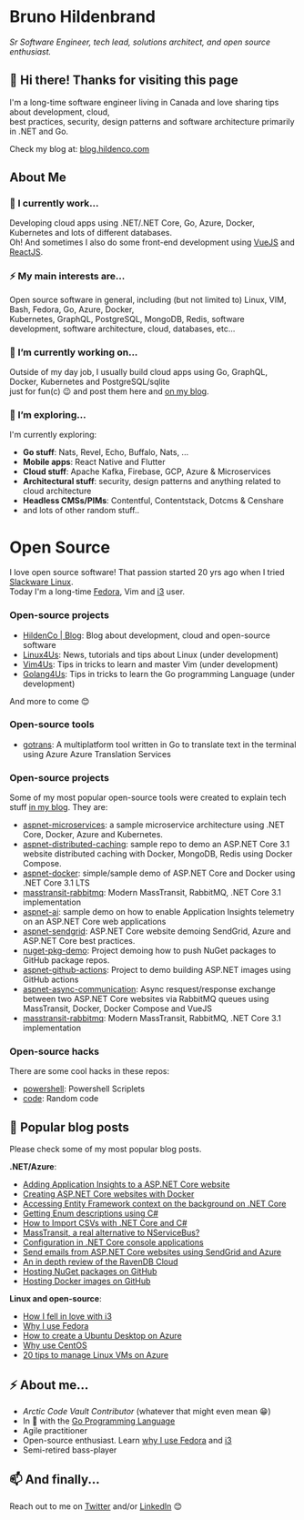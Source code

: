 # Bruno Hildenbrand
_Sr Software Engineer, tech lead, solutions architect, and open source enthusiast._

## 👋 Hi there! Thanks for visiting this page 
I'm a long-time software engineer living in Canada and love sharing tips about development, cloud,   
best practices, security, design patterns and software architecture primarily in .NET and Go.

Check my blog at: [blog.hildenco.com](https://blog.hildenco.com)

## About Me
### 🔭 I currently work...
Developing cloud apps using .NET/.NET Core, Go, Azure, Docker, Kubernetes and lots of different databases.   
Oh! And sometimes I also do some front-end development using [VueJS](https://vuejs.org) and [ReactJS](https://reactjs.org).

### ⚡ My main interests are...
Open source software in general, including (but not limited to) Linux, VIM, Bash, Fedora, Go, Azure, Docker,    
Kubernetes, GraphQL, PostgreSQL, MongoDB, Redis, software development, software architecture, cloud, databases, etc...

### 🔭 I’m currently working on...
Outside of my day job, I usually build cloud apps using Go, GraphQL, Docker, Kubernetes and PostgreSQL/sqlite    
just for fun(c) 😉 and post them here and [on my blog](https://blog.hildenco.com).

### 🌱 I’m exploring...
I'm currently exploring:
* **Go stuff**: Nats, Revel, Echo, Buffalo, Nats, ...
* **Mobile apps**: React Native and Flutter
* **Cloud stuff**: Apache Kafka, Firebase, GCP, Azure & Microservices
* **Architectural stuff**: security, design patterns and anything related to cloud architecture
* **Headless CMSs/PIMs**: Contentful, Contentstack, Dotcms & Censhare
* and lots of other random stuff..

# Open Source
I love open source software! That passion started 20 yrs ago when I tried [Slackware Linux](http://www.slackware.com/).   
Today I'm a long-time [Fedora](https://blog.hildenco.com/2018/11/thank-you-fedora.html),
Vim and [i3](https://blog.hildenco.com/2019/08/how-i-fell-in-love-with-i3.html) user.

### Open-source projects
* [HildenCo | Blog](https://blog.hildenco.com): Blog about development, cloud and open-source software
* [Linux4Us](https://www.linux4us.com): News, tutorials and tips about Linux (under development)
* [Vim4Us](https://www.vim4us.com): Tips in tricks to learn and master Vim (under development)
* [Golang4Us](https://www.golang4us.com): Tips in tricks to learn the Go programming Language (under development)

And more to come 😊

### Open-source tools
* [gotrans](https://github.com/hd9/gotrans): A multiplatform tool written in Go to translate text in the terminal using Azure Azure Translation Services

### Open-source projects
Some of my most popular open-source tools were created to explain tech stuff [in my blog](https://blog.hildenco.com). They are:
* [aspnet-microservices](https://github.com/hd9/aspnet-microservices): a sample microservice architecture using .NET Core, Docker, Azure and Kubernetes.
* [aspnet-distributed-caching](https://github.com/hd9/aspnet-distributed-caching): sample repo to demo an ASP.NET Core 3.1 website distributed caching with Docker, MongoDB, Redis using Docker Compose.
* [aspnet-docker](https://github.com/hd9/aspnet-docker): simple/sample demo of ASP.NET Core and Docker using .NET Core 3.1 LTS
* [masstransit-rabbitmq](https://github.com/hd9/masstransit-rabbitmq): Modern MassTransit, RabbitMQ, .NET Core 3.1 implementation
* [aspnet-ai](https://github.com/hd9/aspnet-ai): sample demo on how to enable Application Insights telemetry on an ASP.NET Core web applications 
* [aspnet-sendgrid](https://github.com/hd9/aspnet-sendgrid): ASP.NET Core website demoing SendGrid, Azure and ASP.NET Core best practices. 
* [nuget-pkg-demo](https://github.com/hd9/nuget-pkg-demo): Project demoing how to push NuGet packages to GitHub package repos. 
* [aspnet-github-actions](https://github.com/hd9/aspnet-github-actions): Project to demo building ASP.NET images using GitHub actions 
* [aspnet-async-communication](https://github.com/hd9/aspnet-async-communication): Async resquest/response exchange between two ASP.NET Core websites via RabbitMQ queues using MassTransit, Docker, Docker Compose and VueJS 
* [masstransit-rabbitmq](https://github.com/hd9/masstransit-rabbitmq): Modern MassTransit, RabbitMQ, .NET Core 3.1 implementation 

### Open-source hacks
There are some cool hacks in these repos:
* [powershell](https://github.com/hd9/powershell): Powershell Scriplets 
* [code](https://github.com/hd9/code): Random code 

## 💬 Popular blog posts
Please check some of my most popular blog posts.

**.NET/Azure**:
* [Adding Application Insights to a ASP.NET Core website](https://blog.hildenco.com/2020/03/adding-application-insights-telemetry.html)
* [Creating ASP.NET Core websites with Docker](https://blog.hildenco.com/2020/10/how-to-create-aspnet-core-website-with.html)
* [Accessing Entity Framework context on the background on .NET Core](https://blog.hildenco.com/2018/12/accessing-entity-framework-context-on.html)
* [Getting Enum descriptions using C#](https://blog.hildenco.com/2018/07/getting-enum-descriptions-using-c.html)
* [How to Import CSVs with .NET Core and C#](https://blog.hildenco.com/2018/03/importing-csvs-super-easily-with-net.html)
* [MassTransit, a real alternative to NServiceBus?](https://blog.hildenco.com/2018/08/masstransit-real-alternative-to.html)
* [Configuration in .NET Core console applications](https://blog.hildenco.com/2020/05/configuration-in-net-core-console.html)
* [Send emails from ASP.NET Core websites using SendGrid and Azure](https://blog.hildenco.com/2020/07/send-emails-from-aspnet-core-websites.html)
* [An in depth review of the RavenDB Cloud](https://blog.hildenco.com/2019/12/an-in-depth-review-of-ravendb-cloud.html)
* [Hosting NuGet packages on GitHub](https://blog.hildenco.com/2020/07/hosting-nuget-packages-on-github.html)
* [Hosting Docker images on GitHub](https://blog.hildenco.com/2020/09/hosting-docker-images-on-github.html)

**Linux and open-source**:
* [How I fell in love with i3](https://blog.hildenco.com/2019/08/how-i-fell-in-love-with-i3.html)
* [Why I use Fedora](https://blog.hildenco.com/2018/11/thank-you-fedora.html)
* [How to create a Ubuntu Desktop on Azure](https://blog.hildenco.com/2019/07/creating-ubuntu-desktop-instance-on.html)
* [Why use CentOS ](https://blog.hildenco.com/2020/06/why-use-centos.html)
* [20 tips to manage Linux VMs on Azure](https://blog.hildenco.com/2020/07/20-tips-to-manage-linux-vms-on-azure.html)


## ⚡ About me...
* _Arctic Code Vault Contributor_ (whatever that might even mean 😁) 
* In 🧡 with the [Go Programming Language](https://golang.org/) 
* Agile practitioner
* Open-source enthusiast. Learn [why I use Fedora](https://blog.hildenco.com/2018/11/thank-you-fedora.html) and [i3](https://blog.hildenco.com/2019/08/how-i-fell-in-love-with-i3.html)
* Semi-retired bass-player

## 📫 And finally...
Reach out to me on [Twitter](https://twitter.com/brunohilden) and/or [LinkedIn](https://www.linkedin.com/in/brunohildenbrand/) 😊

<!--
**hd9/hd9** is a ✨ _special_ ✨ repository because its `README.md` (this file) appears on your GitHub profile.

Here are some ideas to get you started:

- 🔭 I’m currently working on ...
- 🌱 I’m currently learning ...
- 👯 I’m looking to collaborate on ...
- 🤔 I’m looking for help with ...
- 💬 Ask me about ...
- 📫 How to reach me: ...
- 😄 Pronouns: ...
- ⚡ Fun fact: ...
-->
